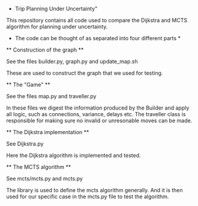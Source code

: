 * Trip Planning Under Uncertainty"

This repository contains all code used to compare the Dijkstra and MCTS algorithm for planning under uncertainty.

* The code can be thought of as separated into four different parts *

** Construction of the graph **

See the files builder.py, graph.py and update_map.sh

These are used to construct the graph that we used for testing.

** The "Game" **

See the files map.py and traveller.py

In these files we digest the information produced by the Builder and apply all logic, such as connections, variance, delays etc. The traveller class is responsible for making sure no invalid or unresonable moves can be made.

** The Dijkstra implementation **

See Dijkstra.py

Here the Dijkstra algorithm is implemented and tested.

** The MCTS algorithm **

See mcts/mcts.py and mcts.py

The library is used to define the mcts algorithm generally.
And it is then used for our specific case in the mcts.py file
to test the algorithm.
